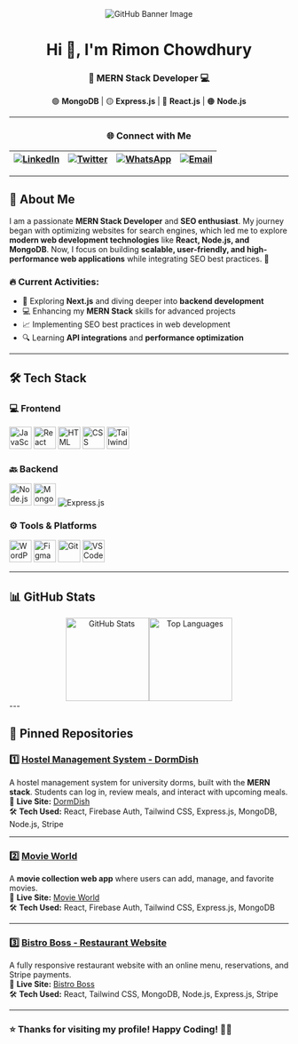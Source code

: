 <div align="center">
  <img src="https://i.ibb.co/NgtKbZYn/github-header-image-2.png" alt="GitHub Banner Image" />
</div>

<div align="center">
  
# Hi 👋, I'm Rimon Chowdhury  

### 🚀 MERN Stack Developer 💻  

🟢 **MongoDB** | 🟡 **Express.js** | 🔵 **React.js** | 🟠 **Node.js**  

</div>  

---
<div align="center">

### 🌐 Connect with Me  

| [![LinkedIn](https://img.shields.io/badge/LinkedIn-0077B5?style=for-the-badge&logo=linkedin&logoColor=white)](https://linkedin.com/in/rimonchowdhuryy) | [![Twitter](https://img.shields.io/badge/Twitter-00acee?style=for-the-badge&logo=twitter&logoColor=white)](https://twitter.com/rimonc7) | [![WhatsApp](https://img.shields.io/badge/WhatsApp-25D366?style=for-the-badge&logo=whatsapp&logoColor=white)](https://wa.me/+880768885113) | [![Email](https://img.shields.io/badge/Email-D14836?style=for-the-badge&logo=gmail&logoColor=white)](mailto:rimonc7@gmail.com) |
|---|---|---|---|

</div>

---

## 🚀 About Me  
I am a passionate **MERN Stack Developer** and **SEO enthusiast**. My journey began with optimizing websites for search engines, which led me to explore **modern web development technologies** like **React, Node.js, and MongoDB**. Now, I focus on building **scalable, user-friendly, and high-performance web applications** while integrating SEO best practices. 🚀  

### 🔥 Current Activities:  
- 🚀 Exploring **Next.js** and diving deeper into **backend development**  
- 💻 Enhancing my **MERN Stack** skills for advanced projects  
- 📈 Implementing SEO best practices in web development  
- 🔍 Learning **API integrations** and **performance optimization**  

---

## 🛠️ Tech Stack  

### 💻 Frontend  
<p align="left">
  <img src="https://cdn.jsdelivr.net/gh/devicons/devicon@latest/icons/javascript/javascript-original.svg" title="JavaScript" width="40" />
  <img src="https://cdn.jsdelivr.net/gh/devicons/devicon/icons/react/react-original.svg" title="React" width="40" />
  <img src="https://cdn.jsdelivr.net/gh/devicons/devicon@latest/icons/html5/html5-original.svg" title="HTML" width="40" />
  <img src="https://cdn.jsdelivr.net/gh/devicons/devicon@latest/icons/css3/css3-original.svg" title="CSS" width="40" />
  <img src="https://cdn.jsdelivr.net/gh/devicons/devicon@latest/icons/tailwindcss/tailwindcss-original.svg" title="Tailwind CSS" width="40" />
</p>

### 🔙 Backend  
<p align="left">
  <img src="https://cdn.jsdelivr.net/gh/devicons/devicon@latest/icons/nodejs/nodejs-original.svg" title="Node.js" width="40" />
  <img src="https://cdn.jsdelivr.net/gh/devicons/devicon@latest/icons/mongodb/mongodb-original.svg" title="MongoDB" width="40" />
  <img src="https://img.shields.io/badge/Express.js-404D59?style=for-the-badge&logo=express&logoColor=white" title="Express.js" />
</p>

### ⚙️ Tools & Platforms  
<p align="left">
  <img src="https://cdn.jsdelivr.net/gh/devicons/devicon@latest/icons/wordpress/wordpress-plain.svg" title="WordPress" width="40" />
  <img src="https://cdn.jsdelivr.net/gh/devicons/devicon@latest/icons/figma/figma-original.svg" title="Figma" width="40" />
  <img src="https://cdn.jsdelivr.net/gh/devicons/devicon@latest/icons/git/git-original.svg" title="Git" width="40" />
  <img src="https://cdn.jsdelivr.net/gh/devicons/devicon@latest/icons/vscode/vscode-original.svg" title="VS Code" width="40" />
</p>

---

## 📊 GitHub Stats  

<div align="center" style="display: flex; justify-content: center; align-items: center; text-align: center;">
  <img src="https://github-readme-stats.vercel.app/api?username=rimonc7&show_icons=true&theme=radical&count_private=true" height="150" alt="GitHub Stats" />
  <img src="https://github-readme-stats.vercel.app/api/top-langs/?username=rimonc7&layout=compact&theme=radical" height="150" alt="Top Languages"/>
</div>
---

## 📌 Pinned Repositories  

### 1️⃣ **[Hostel Management System - DormDish](https://github.com/rimonc7/dormdish-client)**  
A hostel management system for university dorms, built with the **MERN stack**. Students can log in, review meals, and interact with upcoming meals.  
🔗 **Live Site:** [DormDish](https://dorm-dish.web.app/)  
🛠️ **Tech Used:** React, Firebase Auth, Tailwind CSS, Express.js, MongoDB, Node.js, Stripe  

---

### 2️⃣ **[Movie World](https://github.com/rimonc7/movieworld-client)**  
A **movie collection web app** where users can add, manage, and favorite movies.  
🔗 **Live Site:** [Movie World](https://movieworld-dea37.web.app/)  
🛠️ **Tech Used:** React, Firebase Auth, Tailwind CSS, Express.js, MongoDB  

---

### 3️⃣ **[Bistro Boss - Restaurant Website](https://github.com/rimonc7/bistro-boss-client)**  
A fully responsive restaurant website with an online menu, reservations, and Stripe payments.  
🔗 **Live Site:** [Bistro Boss](https://bistro-boss-a95f4.web.app/)  
🛠️ **Tech Used:** React, Tailwind CSS, MongoDB, Node.js, Express.js, Stripe  

---

### ⭐ Thanks for visiting my profile! Happy Coding! 🚀✨  
